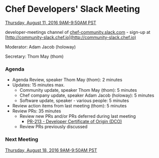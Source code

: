 # Chef Developers' Slack Meeting

[Thursday, August 11, 2016 9AM-9:50AM PST](http://everytimezone.com/#2016-8-11,240,cn3)

developer-meetings channel of [chef-community.slack.com](http://chef-community.slack.com) - sign-up at [http://community-slack.chef.io](http://community-slack.chef.io)

Moderator:  Adam Jacob (holoway)

Secretary:  Thom May (thom)

### Agenda
* Agenda Review, speaker Thom May (thom): 2 minutes
* Updates: 15 minutes max.
  * Community update, speaker Thom May (thom): 5 minutes
  * Chef company update, speaker Adam Jacob (holoway): 5 minutes
  * Software update, speaker - various people: 5 minutes
* Review action items from last meeting (thom): 5 minutes
* Review PRs:  35 minutes
  * Review new PRs and/or PRs deferred during last meeting
    * [PR-213 - Developer Certificate of Origin (DCO)](https://github.com/chef/chef-rfc/pull/213)
  * Review PRs previously discussed

### Next Meeting

[Thursday, August 18, 2016 9AM-9:50AM PST](http://everytimezone.com/#2016-8-18,240,cn3)
